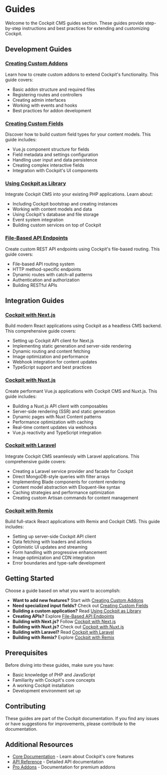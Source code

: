 # Guides

Welcome to the Cockpit CMS guides section. These guides provide step-by-step instructions and best practices for extending and customizing Cockpit.

## Development Guides

### [Creating Custom Addons](/documentation/guides/creating-custom-modules)

Learn how to create custom addons to extend Cockpit's functionality. This guide covers:
- Basic addon structure and required files
- Registering routes and controllers
- Creating admin interfaces
- Working with events and hooks
- Best practices for addon development

### [Creating Custom Fields](/documentation/guides/creating-custom-fields)

Discover how to build custom field types for your content models. This guide includes:
- Vue.js component structure for fields
- Field metadata and settings configuration
- Handling user input and data persistence
- Creating complex interactive fields
- Integration with Cockpit's UI components

### [Using Cockpit as Library](/documentation/guides/using-cockpit-as-library)

Integrate Cockpit CMS into your existing PHP applications. Learn about:
- Including Cockpit bootstrap and creating instances
- Working with content models and data
- Using Cockpit's database and file storage
- Event system integration
- Building custom services on top of Cockpit

### [File-Based API Endpoints](/documentation/guides/creating-file-based-api-endpoints)

Create custom REST API endpoints using Cockpit's file-based routing. This guide covers:
- File-based API routing system
- HTTP method-specific endpoints
- Dynamic routes with catch-all patterns
- Authentication and authorization
- Building RESTful APIs

## Integration Guides

### [Cockpit with Next.js](/documentation/guides/cockpit-with-nextjs)

Build modern React applications using Cockpit as a headless CMS backend. This comprehensive guide covers:
- Setting up Cockpit API client for Next.js
- Implementing static generation and server-side rendering
- Dynamic routing and content fetching
- Image optimization and performance
- Webhook integration for content updates
- TypeScript support and best practices

### [Cockpit with Nuxt.js](/documentation/guides/cockpit-with-nuxtjs)

Create performant Vue.js applications with Cockpit CMS and Nuxt.js. This guide includes:
- Building a Nuxt.js API client with composables
- Server-side rendering (SSR) and static generation
- Dynamic pages with Nuxt Content patterns
- Performance optimization with caching
- Real-time content updates via webhooks
- Vue.js reactivity and TypeScript integration

### [Cockpit with Laravel](/documentation/guides/cockpit-with-laravel)

Integrate Cockpit CMS seamlessly with Laravel applications. This comprehensive guide covers:
- Creating a Laravel service provider and facade for Cockpit
- Direct MongoDB-style queries with filter arrays
- Implementing Blade components for content rendering
- Content model abstraction with Eloquent-like syntax
- Caching strategies and performance optimization
- Creating custom Artisan commands for content management

### [Cockpit with Remix](/documentation/guides/cockpit-with-remix)

Build full-stack React applications with Remix and Cockpit CMS. This guide includes:
- Setting up server-side Cockpit API client
- Data fetching with loaders and actions
- Optimistic UI updates and streaming
- Form handling with progressive enhancement
- Image optimization and CDN integration
- Error boundaries and type-safe development

## Getting Started

Choose a guide based on what you want to accomplish:

- **Want to add new features?** Start with [Creating Custom Addons](/documentation/guides/creating-custom-modules)
- **Need specialized input fields?** Check out [Creating Custom Fields](/documentation/guides/creating-custom-fields)
- **Building a custom application?** Read [Using Cockpit as Library](/documentation/guides/using-cockpit-as-library)
- **Creating APIs?** Explore [File-Based API Endpoints](/documentation/guides/creating-file-based-api-endpoints)
- **Building with Next.js?** Follow [Cockpit with Next.js](/documentation/guides/cockpit-with-nextjs)
- **Building with Nuxt.js?** Check out [Cockpit with Nuxt.js](/documentation/guides/cockpit-with-nuxtjs)
- **Building with Laravel?** Read [Cockpit with Laravel](/documentation/guides/cockpit-with-laravel)
- **Building with Remix?** Explore [Cockpit with Remix](/documentation/guides/cockpit-with-remix)

## Prerequisites

Before diving into these guides, make sure you have:

- Basic knowledge of PHP and JavaScript
- Familiarity with Cockpit's core concepts
- A working Cockpit installation
- Development environment set up

## Contributing

These guides are part of the Cockpit documentation. If you find any issues or have suggestions for improvements, please contribute to the documentation.

## Additional Resources

- [Core Documentation](/documentation/core) - Learn about Cockpit's core features
- [API Reference](/documentation/core/api) - Detailed API documentation
- [Pro Addons](/documentation/pro) - Documentation for premium addons
